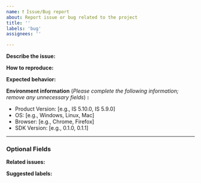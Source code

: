 ```yaml
---
name: ❗️ Issue/Bug report
about: Report issue or bug related to the project
title: ''
labels: 'bug'
assignees: ''

---
```


**Describe the issue:**
<!-- A clear and concise description of what the bug is. If applicable, add screenshots to help explain your problem. -->

**How to reproduce:**
<!-- Steps to reproduce the behavior. -->

**Expected behavior:**
<!-- A clear and concise description of what you expected to happen. -->

**Environment information** (_Please complete the following information; remove  any unnecessary fields_) **:**
 - Product Version: [e.g., IS 5.10.0, IS 5.9.0]
 - OS: [e.g., Windows, Linux, Mac]
 - Browser: [e.g., Chrome, Firefox]
 - SDK Version: [e.g., 0.1.0, 0.1.1]

---

### Optional Fields

**Related issues:**
<!-- Any related issues from this/other repositories-->

**Suggested labels:**
<!-- Only to be used by non-members -->
